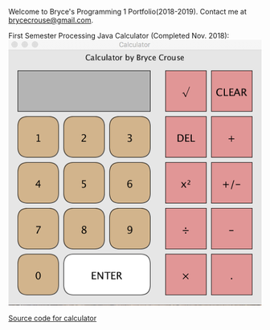 Welcome to Bryce's Programming 1 Portfolio(2018-2019).
Contact me at brycecrouse@gmail.com.


First Semester Processing Java Calculator (Completed Nov. 2018):
![calculator image](https://github.com/maadscientist/Programming1Portfolio/blob/master/images/calcDemo.png)

[Source code for calculator](https://github.com/maadscientist/Programming1Portfolio/blob/master/Calculator/Button.pde)


